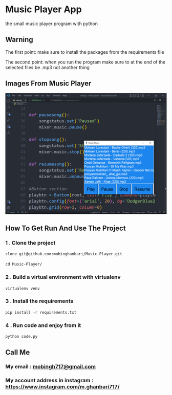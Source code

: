 # Music Player App
the small music player program with python

## Warning
The first point: make sure to install the packages from the requirements file

The second point: when you run the program make sure to at the end of the selected files be .mp3 not another thing

## Images From Music Player
![Music Player](photo.png)

## How To Get Run And Use The Project

### 1 .  Clone the project
```
clone git@github.com:mobinghanbari/Music-Player.git

cd Music-Player/
```

### 2 . Build a virtual environment with virtualenv
```
virtualenv venv
```

### 3 . Install the requirements
```
pip install -r requirements.txt
```

### 4 . Run code and enjoy from it
```
python code.py
```

## Call Me

### My email : mobingh717@gmail.com

### My account address in instagram : https://www.instagram.com/m.ghanbari717/

